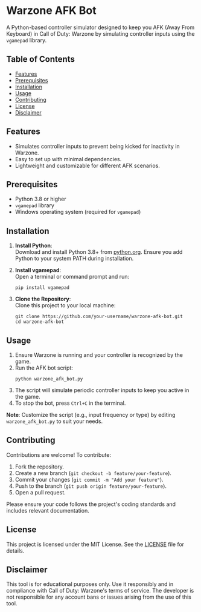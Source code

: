 # Warzone AFK Bot

A Python-based controller simulator designed to keep you AFK (Away From Keyboard) in Call of Duty: Warzone by simulating controller inputs using the `vgamepad` library.

## Table of Contents
- [Features](#features)
- [Prerequisites](#prerequisites)
- [Installation](#installation)
- [Usage](#usage)
- [Contributing](#contributing)
- [License](#license)
- [Disclaimer](#disclaimer)

## Features
- Simulates controller inputs to prevent being kicked for inactivity in Warzone.
- Easy to set up with minimal dependencies.
- Lightweight and customizable for different AFK scenarios.

## Prerequisites
- Python 3.8 or higher
- `vgamepad` library
- Windows operating system (required for `vgamepad`)

## Installation
1. **Install Python**:  
   Download and install Python 3.8+ from [python.org](https://www.python.org/downloads/). Ensure you add Python to your system PATH during installation.

2. **Install vgamepad**:  
   Open a terminal or command prompt and run:
   ```
   pip install vgamepad
   ```

3. **Clone the Repository**:  
   Clone this project to your local machine:
   ```
   git clone https://github.com/your-username/warzone-afk-bot.git
   cd warzone-afk-bot
   ```

## Usage
1. Ensure Warzone is running and your controller is recognized by the game.
2. Run the AFK bot script:
   ```
   python warzone_afk_bot.py
   ```
3. The script will simulate periodic controller inputs to keep you active in the game.
4. To stop the bot, press `Ctrl+C` in the terminal.

**Note**: Customize the script (e.g., input frequency or type) by editing `warzone_afk_bot.py` to suit your needs.

## Contributing
Contributions are welcome! To contribute:
1. Fork the repository.
2. Create a new branch (`git checkout -b feature/your-feature`).
3. Commit your changes (`git commit -m "Add your feature"`).
4. Push to the branch (`git push origin feature/your-feature`).
5. Open a pull request.

Please ensure your code follows the project's coding standards and includes relevant documentation.

## License
This project is licensed under the MIT License. See the [LICENSE](LICENSE) file for details.

## Disclaimer
This tool is for educational purposes only. Use it responsibly and in compliance with Call of Duty: Warzone's terms of service. The developer is not responsible for any account bans or issues arising from the use of this tool.
